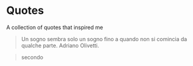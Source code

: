 # Quotes
A collection of quotes that inspired me

> Un sogno sembra solo un sogno fino a quando non si comincia da qualche parte.
Adriano Olivetti.

> secondo
